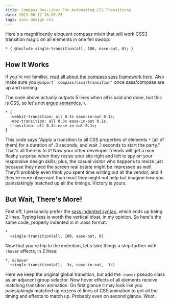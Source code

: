 ```yaml
---
title: Compass One-Liner For Automating CSS Transitions
date: 2013-06-12 16:55:23
tags: sass design css
---
```


Here's a magnificently eloquent compass mixin that will work CSS3 transition magic on all elements in one fell swoop:

`* { @include single-transition(all, 100, ease-out, 0); }`

## How It Works

If you're not familiar, [read all about the compass sass framework here](http://compass-style.org/). Also make sure you `@import 'compass/css3/transition'` once sass/compass are up and running.

The code above actually outputs 5 lines when all is said and done, but this is CSS, so let's not [argue](http://coding.smashingmagazine.com/2011/11/11/our-pointless-pursuit-of-semantic-value/) [semantics](http://alistapart.com/article/semanticsinhtml5), ).

    * {
      -webkit-transition: all 0.3s ease-in-out 0.1s;
      -moz-transition: all 0.3s ease-in-out 0.1s;
      transition: all 0.3s ease-in-out 0.1s;
    }

This code says "Apply a transition to all CSS properties of elements `*` (all of them) for a duration of .3 seconds, and wait .1 seconds to start the party." That's all there is to it! Now your other developer friends will get a nice flashy surprise when they resize your site right and left to spy on your responsive design skills; plus, the casual visitor who happens to resize just because they need the screen real estate might be impressed as well. They'll probably even think you spent time writing out all the vendor, and if they're more observant than most they might not help but imagine how you painstakingly matched up all the timings. Victory is yours.

## But Wait, There's More!

First off, I personally prefer the [sass indented syntax](http://sass-lang.com/docs/yardoc/file.INDENTED_SYNTAX.html), which ends up being 2 lines. Typing less is worth the vertical bloat, in my opinion. So here's the same code, properly indented in in .sass format:

    *
      +single-transition(all, 100, ease-out, 0)

Now that you're hip to the indention, let's take things a step further with `:hover` effects, in 2 lines:

    *, &:hover
      +single-transition(all, .3s, ease-in-out, .1s)

Here we keep the original global transition, but add the `:hover` pseudo class as an adjacent group selector. Now hover effects of all elements receive matching transition animation. On first glance it may look like you painstakingly matched up dozens of lines of CSS animation to get all the timing and effects to match up. Probably even on second glance. Woot.
